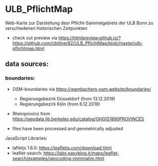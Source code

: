 # ULB_PflichtMap

Web-Karte zur Darstellung desr Pflicht-Sammelgebiets der ULB Bonn zu verschiedenen historischen Zeitpunkten

- check out preview via https://htmlpreview.github.io/?https://github.com/cbittner82/ULB_PflichtMap/blob/master/ulb-pflichtmap.html

## data sources:

### boundaries:

- OSM-boundaries via https://wambachers-osm.website/boundaries/
  * Regierungsbezirk Düsseldorf (from 13.12.2019)
  * Regierungsbezirk Köln (from 6.12.2019)

- Rheinprovinz from https://geodata.lib.berkeley.edu/catalog/GHGIS1890PROVINCES

- files have been processed and geometrically adjusted

JavaScript Libraries:
 - lafletjs 1.6.0: https://leafletjs.com/download.html
 - leaflet-search: https://labs.easyblog.it/maps/leaflet-search/examples/geocoding-nominatim.html
